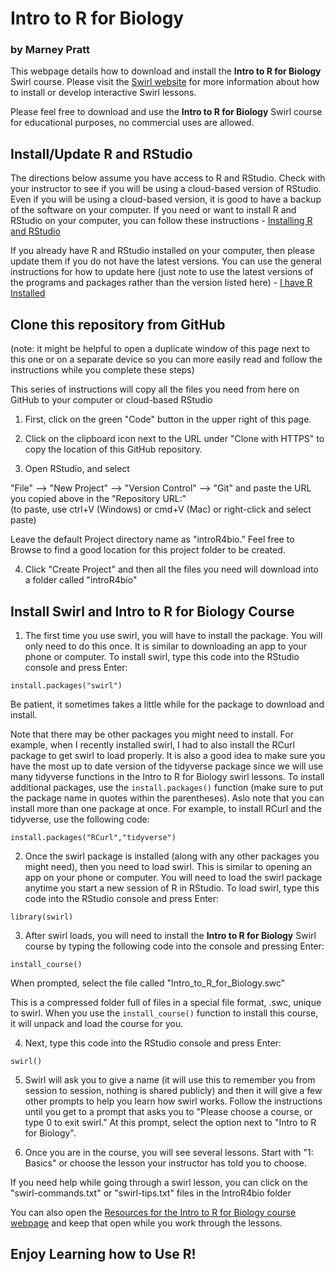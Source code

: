 # Intro to R for Biology

### by Marney Pratt

This webpage details how to download and install the **Intro to R for Biology** Swirl course. Please visit the [Swirl website](https://swirlstats.com/) for more information about how to install or develop interactive Swirl lessons.<br>

Please feel free to download and use the **Intro to R for Biology** Swirl course for educational purposes, no commercial uses are allowed.

## Install/Update R and RStudio

The directions below assume you have access to R and RStudio. Check with your instructor to see if you will be using a cloud-based version of RStudio. Even if you will be using a cloud-based version, it is good to have a backup of the software on your computer. If you need or want to install R and RStudio on your computer, you can follow these instructions - [Installing R and RStudio](https://moderndive.com/1-getting-started.html#installing)

If you already have R and RStudio installed on your computer, then please update them if you do not have the latest versions. You can use the general instructions for how to update here (just note to use the latest versions of the programs and packages rather than the version listed here) - [I have R Installed](https://jennhuck.github.io/workshops/install_update_R.html#%E2%80%9Ci_have_r_installed%E2%80%9D)


## Clone this repository from GitHub

(note: it might be helpful to open a duplicate window of this page next to this one or on a separate device so you can more easily read and follow the instructions while you complete these steps)

This series of instructions will copy all the files you need from here on GitHub to your computer or cloud-based RStudio

1. First, click on the green "Code" button in the upper right of this page. 

2. Click on the clipboard icon next to the URL under "Clone with HTTPS" to copy the location of this GitHub repository.

3. Open RStudio, and select 

"File" --> "New Project" --> "Version Control" --> "Git" and paste the URL you copied above in the "Repository URL:"   
(to paste, use ctrl+V (Windows) or cmd+V (Mac) or right-click and select paste)

Leave the default Project directory name as "introR4bio." Feel free to Browse to find a good location for this project folder to be created.

4. Click "Create Project" and then all the files you need will download into a folder called "introR4bio"

## Install Swirl and Intro to R for Biology Course

1. The first time you use swirl, you will have to install the package. You will only need to do this once. It is similar to downloading an app to your phone or computer. To install swirl, type this code into the RStudio console and press Enter:

`install.packages("swirl")`

Be patient, it sometimes takes a little while for the package to download and install.

Note that there may be other packages you might need to install. For example, when I recently installed swirl, I had to also install the RCurl package to get swirl to load properly. It is also a good idea to make sure you have the most up to date version of the tidyverse package since we will use many tidyverse functions in the Intro to R for Biology swirl lessons. To install additional packages, use the `install.packages()` function (make sure to put the package name in quotes within the parentheses). Aslo note that you can install more than one package at once.  For example, to install RCurl and the tidyverse, use the following code:

`install.packages("RCurl","tidyverse")`

2. Once the swirl package is installed (along with any other packages you might need), then you need to load swirl. This is similar to opening an app on your phone or computer. You will need to load the swirl package anytime you start a new session of R in RStudio. To load swirl, type this code into the RStudio console and press Enter:

`library(swirl)`

3. After swirl loads, you will need to install the **Intro to R for Biology** Swirl course by typing the following code into the console and pressing Enter:

`install_course()`

When prompted, select the file called "Intro_to_R_for_Biology.swc"

This is a compressed folder full of files in a special file format, .swc, unique to swirl. When you use the `install_course()` function to install this course, it will unpack and load the course for you.


4. Next, type this code into the RStudio console and press Enter:

`swirl()`

5. Swirl will ask you to give a name (it will use this to remember you from session to session, nothing is shared publicly) and then it will give a few other prompts to help you learn how swirl works.  Follow the instructions until you get to a prompt that asks you to "Please choose a course, or type 0 to exit swirl." At this prompt, select the option next to "Intro to R for Biology".

6. Once you are in the course, you will see several lessons. Start with "1: Basics" or choose the lesson your instructor has told you to choose.

If you need help while going through a swirl lesson, you can click on the "swirl-commands.txt" or "swirl-tips.txt" files in the IntroR4bio folder

You can also open the [Resources for the Intro to R for Biology course webpage](https://docs.google.com/document/d/e/2PACX-1vTRMYrJYm4DtGURF6voY0AwhFFGnIvjYleoC5qgH5uVzRmCNXO9EJuKLK5ihvH3rMvWtnuPZ_7qU13i/pub) and keep that open while you work through the lessons.



## Enjoy Learning how to Use R!





